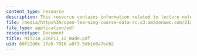 ```yaml
---
content_type: resource
description: This resource contains information related to lecture notes.
file: /media/https%3A/open-learning-course-data-rc.s3.amazonaws.com/21a-226-ethnic-and-national-identity-fall-2011/60f22d0c1fa57916a8f35db1e0a7ec62_MIT21A_226F11_12_Wade.pdf
file_type: application/pdf
resourcetype: Document
title: MIT21A_226F11_12_Wade.pdf
uid: 60f22d0c-1fa5-7916-a8f3-5db1e0a7ec62
---
```

